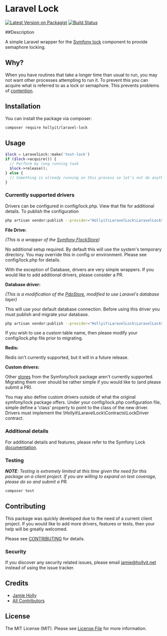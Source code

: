 # Laravel Lock

[![Latest Version on Packagist](https://img.shields.io/packagist/v/hollyit/laravel-lock.svg?style=flat-square)](https://packagist.org/packages/hollyit/laravel-lock)
[![Build Status](https://img.shields.io/travis/hollyit/laravel-lock/master.svg?style=flat-square)](https://travis-ci.org/hollyit/laravel-lock)

##Description

A simple Laravel wrapper for the [Symfony lock](https://symfony.com/doc/current/components/lock.html) component to provide semaphore locking.

## Why?
When you have routines that take a longer time than usual to run, you may not want other processes
attempting to run it. To prevent this you can acquire what is referred to as a lock or semaphore. 
This prevents problems of [contention](https://en.wikipedia.org/wiki/Resource_contention).


## Installation

You can install the package via composer:

```bash
composer require hollyit/laravel-lock
```

## Usage

``` php
$lock = LaravelLock::make('test-lock')
if ($lock->acquire()) {
  // Perform my long running task
  $lock->release();
} else {
  // Something is already running on this process so let's not do anything.
}
```

### Currently supported drivers

Drivers can be configured in config/lock.php. View that file for additional details.
To publish the configuration
```bash
php artisan vendor:publish --provider="Hollyit\LaravelLock\LaravelLockServiceProvider" --tag="config"
```
**File Drive:**

*(This is a wrapper of the [Symfony FlockStore](https://symfony.com/doc/current/components/lock.html#flockstore))*

No additional setup required. By default this will use the system's temporary directory. 
You may override this in config or environment. Please see config/lock.php for details.

With the exception of Database, drivers are very simple wrappers. If you would like to
add additional drivers, please consider a PR.

**Database driver:**

*(This is a modification of the [PdoStore](https://symfony.com/doc/current/components/lock.html#lock-store-pdo), 
modified to use Laravel's database layer)*

This will use your default database connection. Before using this driver you must publish and migrate your database.

```bash
php artisan vendor:publish --provider="Hollyit\LaravelLock\LaravelLockServiceProvider" --tag="migraions"
```
If you wish to use a custom table name, then please modify your config/lock.php file prior to migrating.

**Redis:**

Redis isn't currently supported, but it will in a future release.

**Custom drivers:**

Other [stores](https://symfony.com/doc/current/components/lock.html#available-stores) from the Symfony/lock package aren't currently supported. Migrating them over should be
rather simple if you would like to (and please submit a PR). 

You may also define custom drivers outside of what the original symfony/lock package offers. Under your config/lock.php
configuration file, simple define a 'class' property to point to the class of the new driver. Drivers must implement the
\Hollyit\LaravelLock\Contracts\LockDriver contract.

### Additional details

For additional details and features, please refer to the Symfony Lock [documentation](https://symfony.com/doc/current/components/lock.html).
### Testing
***NOTE**: Testing is extremely limited at this time given the need for this package on a client project.
If you are willing to expand on test coverage, please do so and submit a PR.*
``` bash
composer test
```

## Contributing

This package was quickly developed due to the need of a current client project. If you would like to add
more drivers, features or tests, then your help will be greatly welcomed. 

Please see [CONTRIBUTING](CONTRIBUTING.md) for details.

### Security

If you discover any security related issues, please email jamie@hollyit.net instead of using the issue tracker.

## Credits

- [Jamie Holly](https://github.com/hollyit)
- [All Contributors](../../contributors)

## License

The MIT License (MIT). Please see [License File](LICENSE.md) for more information.
